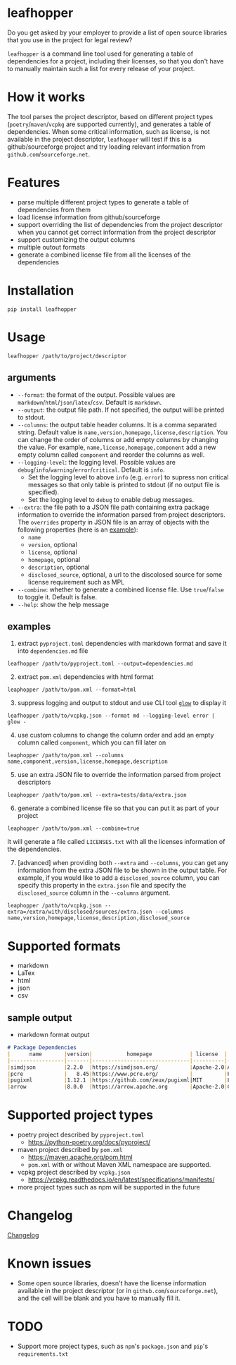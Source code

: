 # leafhopper
Do you get asked by your employer to provide a list of open source libraries that you use in the project for legal review?

`leafhopper` is a command line tool used for generating a table of dependencies for a project, including their licenses, so that you don't have to manually maintain such a list for every release of your project.

# How it works
The tool parses the project descriptor, based on different project types (`poetry`/`maven`/`vcpkg` are supported currently), and generates a table of dependencies. When some critical information, such as license, is not available in the project descriptor, `leafhopper` will test if this is a github/sourceforge project and try loading relevant information from `github.com`/`sourceforge.net`.

# Features
* parse multiple different project types to generate a table of dependencies from them
* load license information from github/sourceforge
* support overriding the list of dependencies from the project descriptor when you cannot get correct information from the project descriptor
* support customizing the output columns
* multiple outout formats
* generate a combined license file from all the licenses of the dependencies

# Installation
```
pip install leafhopper
```

# Usage
```
leafhopper /path/to/project/descriptor
```

## arguments
* `--format`: the format of the output. Possible values are `markdown`/`html`/`json`/`latex`/`csv`. Default is `markdown`.
* `--output`: the output file path. If not specified, the output will be printed to stdout.
* `--columns`: the output table header columns. It is a comma separated string. Default value is `name,version,homepage,license,description`. You can change the order of columns or add empty columns by changing the value. For example, `name,license,homepage,component` add a new empty column called `component` and reorder the columns as well.
* `--logging-level`: the logging level. Possible values are `debug`/`info`/`warning`/`error`/`critical`. Default is `info`. 
  * Set the logging level to above `info` (e.g. `error`) to supress non critical messages so that only table is printed to stdout (if no output file is specified).
  * Set the logging level to `debug` to enable debug messages.
* `--extra`: the file path to a JSON file path containing extra package information to override the information parsed from project descriptors. The `overrides` property in JSON file is an array of objects with the following properties (here is an [example](tests/data/extra.json)):
  * `name`
  * `version`, optional
  * `license`, optional
  * `homepage`, optional
  * `description`, optional
  * `disclosed_source`, optional, a url to the discolosed source for some license requirement such as MPL
* `--combine`: whether to generate a combined license file. Use `true`/`false` to toggle it. Default is false.
* `--help`: show the help message

## examples
1. extract `pyproject.toml` dependencies with markdown format and save it into `dependencies.md` file
```
leafhopper /path/to/pyproject.toml --output=dependencies.md
```

2. extract `pom.xml` dependencies with html format
```
leaphopper /path/to/pom.xml --format=html
```

3. suppress logging and output to stdout and use CLI tool [`glow`](https://github.com/charmbracelet/glow) to display it
```
leafhopper /path/to/vcpkg.json --format md --logging-level error | glow -
```

4. use custom columns to change the column order and add an empty column called `component`, which you can fill later on
```
leaphopper /path/to/pom.xml --columns name,component,version,license,homepage,description
```

5. use an extra JSON file to override the information parsed from project descriptors
```
leaphopper /path/to/pom.xml --extra=tests/data/extra.json
```

6. generate a combined license file so that you can put it as part of your project
```
leaphopper /path/to/pom.xml --combine=true
```
It will generate a file called `LICENSES.txt` with all the licenses information of the dependencies.

7. [advanced] when providing both `--extra` and `--columns`, you can get any information from the extra JSON file to be shown in the output table. For example, if you would like to add a `disclosed_source` column, you can specify this property in the `extra.json` file and specify the `disclosed_source` column in the `--columns` argument.
```
leaphopper /path/to/vcpkg.json --extra=/extra/with/disclosed/sources/extra.json --columns name,version,homepage,license,description,disclosed_source
```

# Supported formats
* markdown
* LaTex
* html
* json
* csv
## sample output
* markdown format output
```markdown
# Package Dependencies
|      name       |version|           homepage            | license  |                               description                               |
|-----------------|-------|-------------------------------|----------|-------------------------------------------------------------------------|
|simdjson         |2.2.0  |https://simdjson.org/          |Apache-2.0|A extremely fast JSON library that can parse gigabytes of JSON per second|
|pcre             |   8.45|https://www.pcre.org/          |          |Perl Compatible Regular Expressions                                      |
|pugixml          |1.12.1 |https://github.com/zeux/pugixml|MIT       |Light-weight, simple and fast XML parser for C++ with XPath support      |
|arrow            |8.0.0  |https://arrow.apache.org       |Apache-2.0|Cross-language development platform for in-memory analytics              |
```

# Supported project types
* poetry project described by `pyproject.toml`
    * https://python-poetry.org/docs/pyproject/    
* maven project described by `pom.xml`
    * https://maven.apache.org/pom.html
    * `pom.xml` with or without Maven XML namespace are supported.
* vcpkg project described by `vcpkg.json`
    * https://vcpkg.readthedocs.io/en/latest/specifications/manifests/
* more project types such as npm will be supported in the future


# Changelog
[Changelog](CHANGELOG.md)

# Known issues
* Some open source libraries, doesn't have the license information available in the project descriptor (or in `github.com`/`sourceforge.net`), and the cell will be blank and you have to manually fill it.

# TODO
* Support more project types, such as `npm`'s `package.json` and `pip`'s `requirements.txt`

